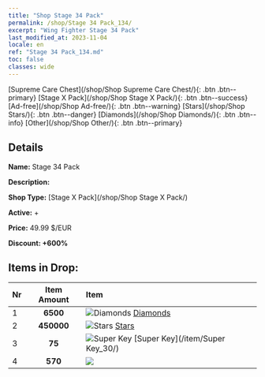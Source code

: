 ```yaml
---
title: "Shop Stage 34 Pack"
permalink: /shop/Stage 34 Pack_134/
excerpt: "Wing Fighter Stage 34 Pack"
last_modified_at: 2023-11-04
locale: en
ref: "Stage 34 Pack_134.md"
toc: false
classes: wide
---
```



  [Supreme Care Chest](/shop/Shop Supreme Care Chest/){: .btn .btn--primary}   [Stage X Pack](/shop/Shop Stage X Pack/){: .btn .btn--success}   [Ad-free](/shop/Shop Ad-free/){: .btn .btn--warning}   [Stars](/shop/Shop Stars/){: .btn .btn--danger}   [Diamonds](/shop/Shop Diamonds/){: .btn .btn--info}   [Other](/shop/Shop Other/){: .btn .btn--primary} 

## Details

 **Name:** Stage 34 Pack 

 **Description:** 

 **Shop Type:** [Stage X Pack](/shop/Shop Stage X Pack/)

 **Active:** + 

 **Price:** 49.99 $/EUR 

 **Discount: +600%** 



## Items in Drop:

  |  Nr | Item Amount  |       Item       |
  |:----|:------------:|:-----------------|
  | 1 | **6500**  | ![Diamonds](/images/item/Diamonds_p.png) [Diamonds](/item/Diamonds_15/) | 
  | 2 | **450000**  | ![Stars](/images/item/Stars_p.png) [Stars](/item/Stars_2/) | 
  | 3 | **75**  | ![Super Key](/images/item/Super_Key_p.png) [Super Key](/item/Super Key_30/) | 
  | 4 | **570**  | ![](/images/item/_p.png) [](/item/_61/) | 

